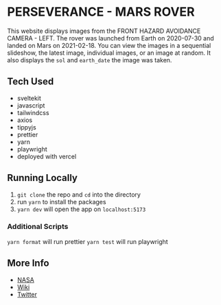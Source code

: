 # PERSEVERANCE - MARS ROVER

This website displays images from the FRONT HAZARD AVOIDANCE CAMERA - LEFT. The rover was launched from Earth on 2020-07-30 and landed on Mars on 2021-02-18. You can view the images in a sequential slideshow, the latest image, individual images, or an image at random. It also displays the `sol` and `earth_date` the image was taken.

## Tech Used

- sveltekit
- javascript
- tailwindcss
- axios
- tippyjs
- prettier
- yarn
- playwright
- deployed with vercel

## Running Locally

1. `git clone` the repo and `cd` into the directory
2. run `yarn` to install the packages
3. `yarn dev` will open the app on `localhost:5173`

### Additional Scripts

`yarn format` will run prettier
`yarn test` will run playwright

## More Info

- [NASA](https://www.nasa.gov/perseverance)
- [Wiki](<https://wikiless.org/wiki/Perseverance_(rover)>)
- [Twitter](https://twitter.com/nasapersevere)
